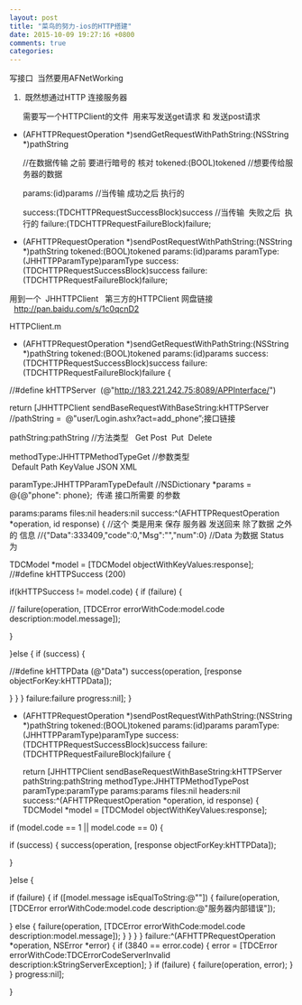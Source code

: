 ```yaml
---
layout: post
title: "菜鸟的努力-ios的HTTP搭建"
date: 2015-10-09 19:27:16 +0800
comments: true
categories: 
---
```

写接口  当然要用AFNetWorking

1.  既然想通过HTTP 连接服务器

	需要写一个HTTPClient的文件  用来写发送get请求 和 发送post请求

	

	
+ (AFHTTPRequestOperation *)sendGetRequestWithPathString:(NSString *)pathString

	//在数据传输 之前 要进行暗号的 核对
 		tokened:(BOOL)tokened
		//想要传给服务器的数据

	params:(id)params
		//当传输 成功之后 执行的

	 success:(TDCHTTPRequestSuccessBlock)success
		//当传输  失败之后  执行的
		 failure:(TDCHTTPRequestFailureBlock)failure;
+ (AFHTTPRequestOperation *)sendPostRequestWithPathString:(NSString *)pathString
		 tokened:(BOOL)tokened
		 params:(id)params
		 paramType:(JHHTTPParamType)paramType
		 success:(TDCHTTPRequestSuccessBlock)success
		 failure:(TDCHTTPRequestFailureBlock)failure;

		

用到一个  JHHTTPClient   第三方的HTTPClient
网盘链接   http://pan.baidu.com/s/1c0qcnD2

HTTPClient.m 
+ (AFHTTPRequestOperation *)sendGetRequestWithPathString:(NSString *)pathString tokened:(BOOL)tokened params:(id)params success:(TDCHTTPRequestSuccessBlock)success failure:(TDCHTTPRequestFailureBlock)failure
	{

//#define kHTTPServer  (@"http://183.221.242.75:8089/APPInterface/")

return [JHHTTPClient sendBaseRequestWithBaseString:kHTTPServer
	//pathString =  @"user/Login.ashx?act=add_phone”;接口链接

   pathString:pathString
	//方法类型   Get Post  Put  Delete


methodType:JHHTTPMethodTypeGet
	//参数类型  Default Path KeyValue JSON XML

  paramType:JHHTTPParamTypeDefault
	//NSDictionary *params = @{@"phone": phone};  传递 接口所需要 的参数

   params:params                                          files:nil                                            headers:nil
                                           success:^(AFHTTPRequestOperation *operation, id response) {
	//这个 类是用来 保存 服务器 发送回来 除了数据 之外的 信息
	//{"Data":333409,"code":0,"Msg":"","num":0}
	//Data  为数据  Status 为

   TDCModel *model = [TDCModel objectWithKeyValues:response];
	//#define kHTTPSuccess (200) 

   if(kHTTPSuccess != model.code) {
                                                       if (failure) {

//
   failure(operation, [TDCError errorWithCode:model.code description:model.message]);

   }

   }else {
    if (success) {

//#define kHTTPData (@"Data")
                                                     success(operation, [response objectForKey:kHTTPData]);

}
 }
}
                                            failure:failure progress:nil];
}

+ (AFHTTPRequestOperation *)sendPostRequestWithPathString:(NSString *)pathString tokened:(BOOL)tokened params:(id)params paramType:(JHHTTPParamType)paramType success:(TDCHTTPRequestSuccessBlock)success failure:(TDCHTTPRequestFailureBlock)failure
	{
    


    return [JHHTTPClient sendBaseRequestWithBaseString:kHTTPServer
                                     pathString:pathString
                              methodType:JHHTTPMethodTypePost
  paramType:paramType
   params:params
    files:nil
   headers:nil
                                             success:^(AFHTTPRequestOperation *operation, id response) {
  TDCModel *model = [TDCModel objectWithKeyValues:response];

 if (model.code == 1 || model.code == 0) {

 if (success) {
                                            success(operation, [response objectForKey:kHTTPData]);

 }

  }else {

  if (failure) {
 if ([model.message isEqualToString:@""])
{
                                                    failure(operation, [TDCError errorWithCode:model.code description:@"服务器内部错误"]);

}
                                                       else
{
                                                            failure(operation, [TDCError errorWithCode:model.code description:model.message]);
 }
}
}
}
                                          failure:^(AFHTTPRequestOperation *operation, NSError *error) {
if (3840 == error.code) {
error = [TDCError errorWithCode:TDCErrorCodeServerInvalid description:kStringServerException];
}
if (failure) {
                                            failure(operation, error);
}
} progress:nil];
                                                   
}	


